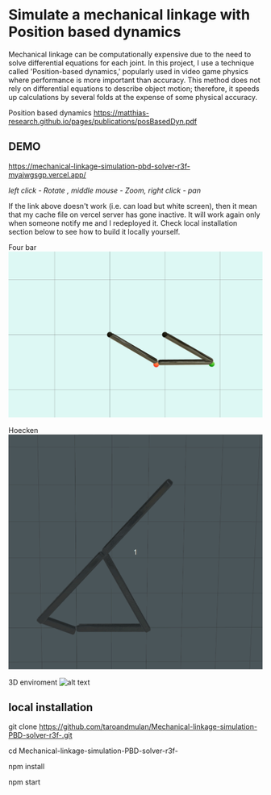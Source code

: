 
# Simulate a mechanical linkage with Position based dynamics
Mechanical linkage can be computationally expensive due to the need to solve differential equations for each joint. In this project, I use a technique called 'Position-based dynamics,' popularly used in video game physics where performance is more important than accuracy. This method does not rely on differential equations to describe object motion; therefore, it speeds up calculations by several folds at the expense of some physical accuracy.

Position based dynamics  https://matthias-research.github.io/pages/publications/posBasedDyn.pdf

## DEMO
https://mechanical-linkage-simulation-pbd-solver-r3f-myajwgsgp.vercel.app/

_left click - Rotate , middle mouse - Zoom, right click - pan_

If the link above doesn't work (i.e. can load but white screen), then it mean that my cache file on vercel server has gone inactive. It will work again only when someone notify me and I redeployed it. Check local installation section below to see how to build it locally yourself.

Four bar 
![alt text][logo]

[logo]: https://github.com/TaroAndMulan/MechanicalLinkagePBD-react-/blob/master/public/fourbar.gif "Four Bar linkage"


Hoecken
![alt text][logo1]

[logo1]: https://github.com/TaroAndMulan/MechanicalLinkagePBD-react-/blob/master/public/houken.gif "Hoecken linkage"

3D enviroment
![alt text][logo2]

[logo2]: https://github.com/TaroAndMulan/MechanicalLinkagePBD-react-/blob/master/public/3d.gif "peaucellier linkage"



## local installation

git clone https://github.com/taroandmulan/Mechanical-linkage-simulation-PBD-solver-r3f-.git

cd Mechanical-linkage-simulation-PBD-solver-r3f-

npm install

npm start




